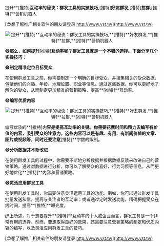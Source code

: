 提升**[推特]**互动率的秘诀：群发工具的实操技巧,**[推特]**好友群发,**[推特]**拉群,**[推特]**营销机器人

[😍想了解推广相关软件的朋友请登录 http://www.vst.tw](http://www.vst.tw)

 <center><img src="https://vst.tw/MP4/tuiguang/png/1.png" alt="提升**[推特]**互动率的秘诀：群发工具的实操技巧,**[推特]**好友群发,**[推特]**拉群,**[推特]**营销机器人"></center>

**😄那么，如何提升**[推特]**互动率呢？群发工具就是一个不错的选择。下面分享几个实操技巧：**

**😄制定精准定位目标受众**

在使用群发工具之前，你需要制定一个明确的目标受众，并搜集相关的受众数据，包括他们的兴趣、年龄、地理位置、职业等信息。通过这些数据，你可以更好地了解你的受众，从而制定更加精准的营销策略，提高**[推特]**互动率。

**😄编写优质内容**

 <center><img src="https://vst.tw/MP4/tuiguang/png/4.png" alt="提升**[推特]**互动率的秘诀：群发工具的实操技巧,**[推特]**好友群发,**[推特]**拉群,**[推特]**营销机器人"></center>

编写优质的**[推特]**内容是提高互动率的关键。你需要花费时间和精力去编写有价值的内容，吸引受众的注意力。这些内容可以是有趣、有用、有新闻价值的文章、图片或视频等，同时还要注意**[推特]**字数的限制。

**😄分析数据并不断改进**

在使用群发工具的过程中，你需要不断地分析数据并根据数据反馈来改进自己的营销策略。通过对数据进行分析，你可以了解受众的喜好、行为习惯等信息，从而更好地优化**[推特]**内容和营销策略。

**😄灵活应用群发工具**

在使用群发工具时，你需要注意灵活运用工具的功能。例如，你可以通过群发工具批量发送私信，提高与关注者的互动率；或者通过定时发送功能，精确把握受众在线时间，提高**[推特]**曝光度。

综上所述，对于想要提升**[推特]**互动率的个人或企业而言，群发工具是一个非常有用的选择。然而，要想取得良好的效果，还需要注意营销策略的制定和优质内容的编写，以及灵活应用群发工具的技巧。

[😍想了解推广相关软件的朋友请登录 http://www.vst.tw](http://www.vst.tw)



